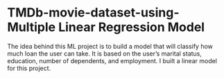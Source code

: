 # TMDb-movie-dataset-using-Multiple Linear Regression Model
The idea behind this ML project is to build a model that will  classify how much loan the user can take. It is based on the user’s marital status, education, number of dependents,  and employment. I built a linear model for this project.
